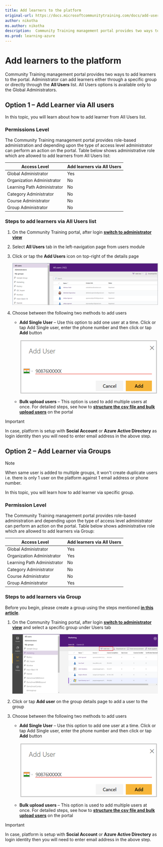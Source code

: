 ```yaml
---
title: Add learners to the platform
original-url: https://docs.microsoftcommunitytraining.com/docs/add-users-to-the-portal-1
author: nikotha
ms.author: nikotha
description:  Community Training management portal provides two ways to add learners to the portal.
ms.prod: learning-azure
---
```


# Add learners to the platform

 Community Training management portal provides two ways to add learners to the portal. Administrator can add learners either through a specific group or directly through the **All Users** list. All Users options is available only to the Global Administrators.
  
## Option 1 – Add Learner via All users

In this topic, you will learn about how to add learner from All Users list.
  
### Permissions Level

The  Community Training management portal provides role-based administration and depending upon the type of access level administrator can perform an action on the portal. Table below shows administrative role which are allowed to add learners from All Users list:

| Access Level | Add learners via All Users |
| --- | --- |
| Global Administrator | Yes |
| Organization Administrator | No |
| Learning Path Administrator | No |
| Category Administrator | No |
| Course Administrator | No |
| Group Administrator | No |

### Steps to add learners via All Users list

1. On the  Community Training portal, after login [**switch to administrator view**](../../get-started/step-by-step-configuration-guide.md#step-2--switch-to-administrator-view-of-the-portal)

2. Select **All Users** tab in the left-navigation page from users module

3. Click or tap the **Add Users** icon on top-right of the details page  

    ![All users main screen](../../media/All%20users%20main%20screen.png)

4. Choose between the following two methods to add users

    - **Add Single User** – Use this option to add one user at a time. Click or tap Add Single user, enter the phone number and then click or tap **Add** button  

        ![Add single user one](../../media/Add%20single%20user%20one.png)

    - **Bulk upload users** – This option is used to add multiple users at once. For detailed steps, see how to [**structure the csv file and bulk upload users**](../organize-users/add-multiple-users-to-the-group.md) on the portal

> [!IMPORTANT]
> In case, platform is setup with **Social Account** or **Azure Active Directory** as login identity then you will need to enter email address in the above step.

## Option 2 – Add Learner via Groups

> [!NOTE]
> When same user is added to multiple groups, it won't create duplicate users i.e. there is only 1 user on the platform against 1 email address or phone number.

In this topic, you will learn how to add learner via specific group.

### Permission Level

The  Community Training management portal provides role-based administration and depending upon the type of access level administrator can perform an action on the portal. Table below shows administrative role which are allowed to add learners via Group:

| Access Level | Add learners via All Users |
| --- | --- |
| Global Administrator | Yes |
| Organization Administrator | Yes |
| Learning Path Administrator | No |
| Category Administrator | No |
| Course Administrator | No |
| Group Administrator | Yes |

### Steps to add learners via Group

Before you begin, please create a group using the steps mentioned [**in this article**](./../organize-users/create-a-new-group.md).

1. On the  Community Training portal, after login [**switch to administrator view**](../../get-started/step-by-step-configuration-guide.md#step-2--switch-to-administrator-view-of-the-portal) and select a specific group under Users tab

    ![Steps to add learners via Group](../../media/image%2856%29.png)

2. Click or tap **Add user** on the group details page to add a user to the group

3. Choose between the following two methods to add users
    - **Add Single User** – Use this option to add one user at a time. Click or tap Add Single user, enter the phone number and then click or tap **Add** button  

        ![Add single user one](../../media/Add%20single%20user%20one.png)

    - **Bulk upload users** – This option is used to add multiple users at once. For detailed steps, see how to [**structure the csv file and bulk upload users**](../organize-users/add-multiple-users-to-the-group.md) on the portal

> [!IMPORTANT]
> In case, platform is setup with **Social Account** or **Azure Active Directory** as login identity then you will need to enter email address in the above step.
